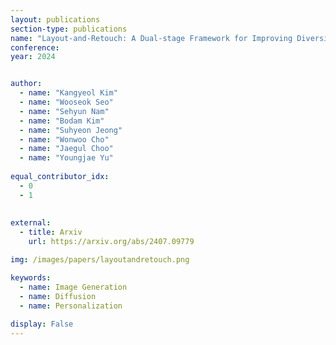 ```yaml
---
layout: publications
section-type: publications
name: "Layout-and-Retouch: A Dual-stage Framework for Improving Diversity in Personalized Image Generation"
conference: 
year: 2024


author:
  - name: "Kangyeol Kim"
  - name: "Wooseok Seo"
  - name: "Sehyun Nam"
  - name: "Bodam Kim"
  - name: "Suhyeon Jeong"
  - name: "Wonwoo Cho"
  - name: "Jaegul Choo"
  - name: "Youngjae Yu"
  
equal_contributor_idx:
  - 0
  - 1
  
  
external:
  - title: Arxiv
    url: https://arxiv.org/abs/2407.09779

img: /images/papers/layoutandretouch.png

keywords:
  - name: Image Generation
  - name: Diffusion
  - name: Personalization
  
display: False
---
```

